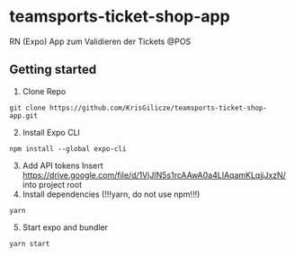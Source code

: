# teamsports-ticket-shop-app

RN (Expo) App zum Validieren der Tickets @POS

## Getting started

1. Clone Repo

```
git clone https://github.com/KrisGilicze/teamsports-ticket-shop-app.git
```

2. Install Expo CLI

```
npm install --global expo-cli
```

3. Add API tokens
   Insert https://drive.google.com/file/d/1VjJIN5s1rcAAwA0a4LIAqamKLqjjJxzN/ into project root
4. Install dependencies (!!!yarn, do not use npm!!!)

```
yarn
```

5. Start expo and bundler

```
yarn start
```
